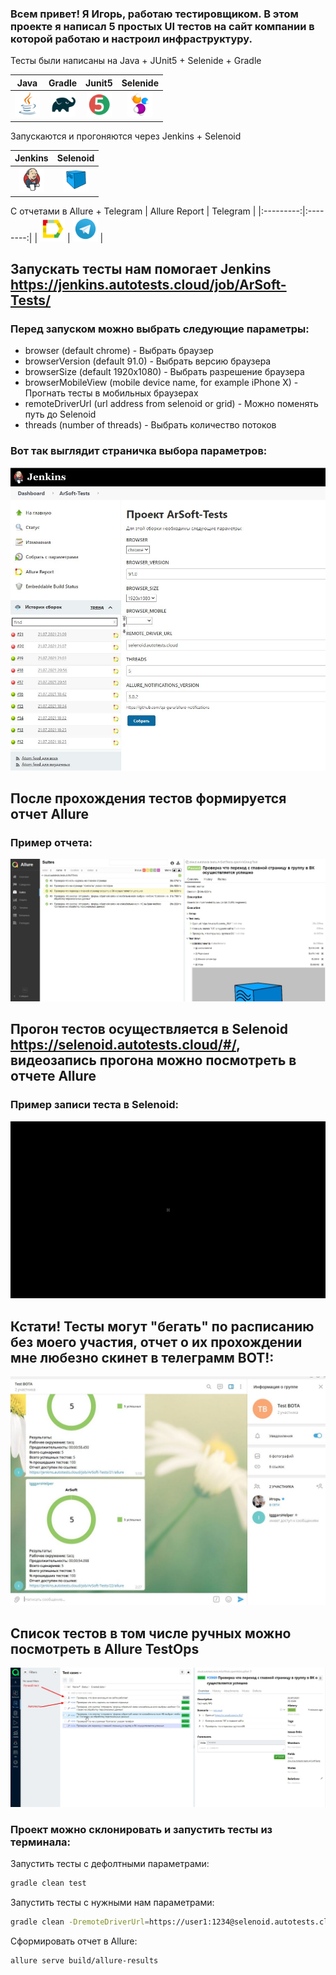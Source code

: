 
### Всем привет! Я Игорь, работаю тестировщиком. В этом проекте я написал 5 простых UI тестов на сайт компании в которой работаю и настроил инфраструктуру.
 
Тесты были написаны на Java + JUnit5 + Selenide + Gradle

| Java | Gradle | Junit5 | Selenide |
|:----:|:------:|:------:|:--------:|
| <img src="images/JAVA.svg" width="40" height="40"> | <img src="images/Gradle.svg" width="40" height="40"> | <img src="images/Junit5.svg" width="40" height="40"> | <img src="images/Selenide.svg" width="40" height="40"> |

Запускаются и прогоняются через Jenkins + Selenoid

| Jenkins | Selenoid | 
|:--------:|:-------------:|
| <img src="images/Jenkins.svg" width="40" height="40"> | <img src="images/Selenoid.svg" width="40" height="40"> | 

С отчетами в Allure + Telegram
| Allure Report | Telegram |
|:---------:|:--------:|
| <img src="images/Allure.svg" width="40" height="40"> | <img src="images/Telegram.svg" width="40" height="40"> |

## Запускать тесты нам помогает Jenkins https://jenkins.autotests.cloud/job/ArSoft-Tests/


### Перед запуском можно выбрать следующие параметры:
* browser (default chrome) - Выбрать браузер
* browserVersion (default 91.0) - Выбрать версию браузера
* browserSize (default 1920x1080) - Выбрать разрешение браузера
* browserMobileView (mobile device name, for example iPhone X) - Прогнать тесты в мобильных браузерах
* remoteDriverUrl (url address from selenoid or grid) - Можно поменять путь до Selenoid
* threads (number of threads) - Выбрать количество потоков 
### Вот так выглядит страничка выбора параметров:
![страница параметров](./images/jenkinsParam.JPG "Страница параметров")

## После прохождения тестов формируется отчет Allure
### Пример отчета:
![Allure отчет](./images/allurExample.JPG "Alure отчет")

## Прогон тестов осуществляется в Selenoid https://selenoid.autotests.cloud/#/, видеозапись прогона можно посмотреть в отчете Allure
### Пример записи теста в Selenoid:
![видео прогона тестов](./images/c6c993a2bcb88485.gif "Запись прогона тестов")

## Кстати! Тесты могут "бегать" по расписанию без моего участия, отчет о их прохождении мне любезно скинет в телеграмм BOT!:
![БОТ](./images/bot.JPG "БОТ")


## Список тестов в том числе ручных можно посмотреть в Allure TestOps
![тестопс](./images/TestOPS.jpg "Тест опс")

 

### Проект можно склонировать и запустить тесты из терминала:
Запустить тесты с дефолтными параметрами:
```bash
gradle clean test
```

Запустить тесты с нужными нам параметрами:
```bash
gradle clean -DremoteDriverUrl=https://user1:1234@selenoid.autotests.cloud/wd/hub/ -DvideoStorage=https://selenoid.autotests.cloud/video/ -Dthreads=1 test
```

Сформировать отчет в Allure:
```bash
allure serve build/allure-results
